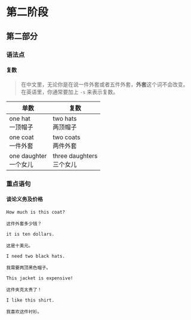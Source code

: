 # 第二阶段

## 第二部分

### 语法点

#### 复数

> 在中文里，无论你是在说一件外套或者五件外套，**外套**这个词不会改变。  
> 在英语里，你通常要加上 `-s` 来表示复数。

| 单数                  | 复数                     |
| --------------------- | ------------------------ |
| one hat <br> 一顶帽子 | two hats <br> 两顶帽子  |
| one coat <br> 一件外套 | two coats <br> 两件外套 |
| one daughter <br> 一个女儿 | three daughters <br> 三个女儿 |

### 重点语句

#### 谈论义务及价格

```text
How much is this coat?

这件外套多少钱？
```

```text
it is ten dollars.

这是十美元。
```

```text
I need two black hats.

我需要两顶黑色帽子。
```

```text
This jacket is expensive!

这件夹克太贵了！
```

```text
I like this shirt.

我喜欢这件衬衫。
```
